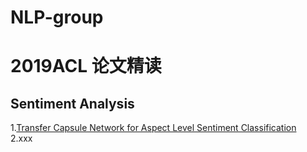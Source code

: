 # NLP-group
2019ACL 论文精读
=
Sentiment Analysis
-

1.[Transfer Capsule Network for Aspect Level Sentiment Classification](https://www.aclweb.org/anthology/P19-1052/)</br>
2.xxx
